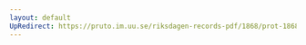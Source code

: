 ```yaml
---
layout: default
UpRedirect: https://pruto.im.uu.se/riksdagen-records-pdf/1868/prot-1868--fk--507/prot-1868--fk--507_025.pdf
---
```


